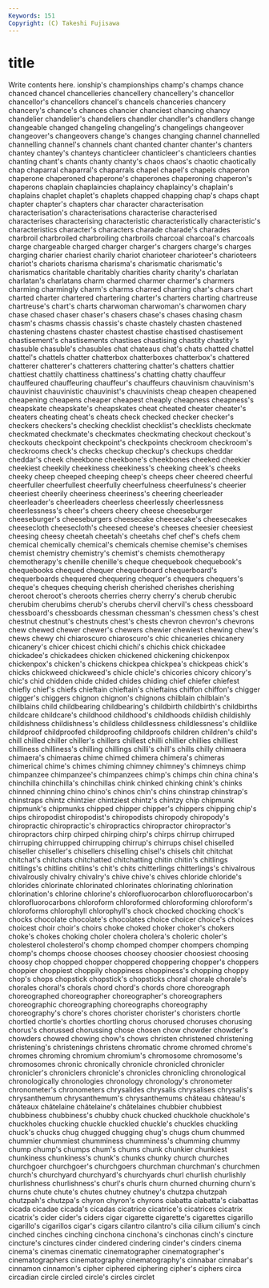 ```yaml
---
Keywords: 151 
Copyright: (C) Takeshi Fujisawa
---
```


# title

Write contents here.
ionship's championships champ's champs chance chanced chancel chancelleries chancellery chancellery's
chancellor chancellor's chancellors chancel's chancels chanceries chancery chancery's chance's chances
chancier chanciest chancing chancy chandelier chandelier's chandeliers chandler chandler's chandlers
change changeable changed changeling changeling's changelings changeover changeover's changeovers change's
changes changing channel channelled channelling channel's channels chant chanted chanter
chanter's chanters chantey chantey's chanteys chanticleer chanticleer's chanticleers chanties chanting
chant's chants chanty chanty's chaos chaos's chaotic chaotically chap chaparral
chaparral's chaparrals chapel chapel's chapels chaperon chaperone chaperoned chaperone's chaperones
chaperoning chaperon's chaperons chaplain chaplaincies chaplaincy chaplaincy's chaplain's chaplains chaplet
chaplet's chaplets chapped chapping chap's chaps chapt chapter chapter's chapters
char character characterisation characterisation's characterisations characterise characterised characterises characterising characteristic
characteristically characteristic's characteristics character's characters charade charade's charades charbroil charbroiled
charbroiling charbroils charcoal charcoal's charcoals charge chargeable charged charger charger's
chargers charge's charges charging charier chariest charily chariot charioteer charioteer's
charioteers chariot's chariots charisma charisma's charismatic charismatic's charismatics charitable charitably
charities charity charity's charlatan charlatan's charlatans charm charmed charmer charmer's
charmers charming charmingly charm's charms charred charring char's chars chart
charted charter chartered chartering charter's charters charting chartreuse chartreuse's chart's
charts charwoman charwoman's charwomen chary chase chased chaser chaser's chasers
chase's chases chasing chasm chasm's chasms chassis chassis's chaste chastely
chasten chastened chastening chastens chaster chastest chastise chastised chastisement chastisement's
chastisements chastises chastising chastity chastity's chasuble chasuble's chasubles chat chateaus
chat's chats chatted chattel chattel's chattels chatter chatterbox chatterboxes chatterbox's
chattered chatterer chatterer's chatterers chattering chatter's chatters chattier chattiest chattily
chattiness chattiness's chatting chatty chauffeur chauffeured chauffeuring chauffeur's chauffeurs chauvinism
chauvinism's chauvinist chauvinistic chauvinist's chauvinists cheap cheapen cheapened cheapening cheapens
cheaper cheapest cheaply cheapness cheapness's cheapskate cheapskate's cheapskates cheat cheated
cheater cheater's cheaters cheating cheat's cheats check checked checker checker's
checkers checkers's checking checklist checklist's checklists checkmate checkmated checkmate's checkmates
checkmating checkout checkout's checkouts checkpoint checkpoint's checkpoints checkroom checkroom's checkrooms
check's checks checkup checkup's checkups cheddar cheddar's cheek cheekbone cheekbone's
cheekbones cheeked cheekier cheekiest cheekily cheekiness cheekiness's cheeking cheek's cheeks
cheeky cheep cheeped cheeping cheep's cheeps cheer cheered cheerful cheerfuller
cheerfullest cheerfully cheerfulness cheerfulness's cheerier cheeriest cheerily cheeriness cheeriness's cheering
cheerleader cheerleader's cheerleaders cheerless cheerlessly cheerlessness cheerlessness's cheer's cheers cheery
cheese cheeseburger cheeseburger's cheeseburgers cheesecake cheesecake's cheesecakes cheesecloth cheesecloth's cheesed
cheese's cheeses cheesier cheesiest cheesing cheesy cheetah cheetah's cheetahs chef
chef's chefs chem chemical chemically chemical's chemicals chemise chemise's chemises
chemist chemistry chemistry's chemist's chemists chemotherapy chemotherapy's chenille chenille's cheque
chequebook chequebook's chequebooks chequed chequer chequerboard chequerboard's chequerboards chequered chequering
chequer's chequers chequers's cheque's cheques chequing cherish cherished cherishes cherishing
cheroot cheroot's cheroots cherries cherry cherry's cherub cherubic cherubim cherubims
cherub's cherubs chervil chervil's chess chessboard chessboard's chessboards chessman chessman's
chessmen chess's chest chestnut chestnut's chestnuts chest's chests chevron chevron's
chevrons chew chewed chewer chewer's chewers chewier chewiest chewing chew's
chews chewy chi chiaroscuro chiaroscuro's chic chicaneries chicanery chicanery's chicer
chicest chichi chichi's chichis chick chickadee chickadee's chickadees chicken chickened
chickening chickenpox chickenpox's chicken's chickens chickpea chickpea's chickpeas chick's chicks
chickweed chickweed's chicle chicle's chicories chicory chicory's chic's chid chidden
chide chided chides chiding chief chiefer chiefest chiefly chief's chiefs
chieftain chieftain's chieftains chiffon chiffon's chigger chigger's chiggers chignon chignon's
chignons chilblain chilblain's chilblains child childbearing childbearing's childbirth childbirth's childbirths
childcare childcare's childhood childhood's childhoods childish childishly childishness childishness's childless
childlessness childlessness's childlike childproof childproofed childproofing childproofs children children's child's
chill chilled chiller chiller's chillers chillest chilli chillier chillies chilliest
chilliness chilliness's chilling chillings chilli's chill's chills chilly chimaera chimaera's
chimaeras chime chimed chimera chimera's chimeras chimerical chime's chimes chiming
chimney chimney's chimneys chimp chimpanzee chimpanzee's chimpanzees chimp's chimps chin
china china's chinchilla chinchilla's chinchillas chink chinked chinking chink's chinks
chinned chinning chino chino's chinos chin's chins chinstrap chinstrap's chinstraps
chintz chintzier chintziest chintz's chintzy chip chipmunk chipmunk's chipmunks chipped
chipper chipper's chippers chipping chip's chips chiropodist chiropodist's chiropodists chiropody
chiropody's chiropractic chiropractic's chiropractics chiropractor chiropractor's chiropractors chirp chirped chirping
chirp's chirps chirrup chirruped chirruping chirrupped chirrupping chirrup's chirrups chisel
chiselled chiseller chiseller's chisellers chiselling chisel's chisels chit chitchat chitchat's
chitchats chitchatted chitchatting chitin chitin's chitlings chitlings's chitlins chitlins's chit's
chits chitterlings chitterlings's chivalrous chivalrously chivalry chivalry's chive chive's chives
chloride chloride's chlorides chlorinate chlorinated chlorinates chlorinating chlorination chlorination's chlorine
chlorine's chlorofluorocarbon chlorofluorocarbon's chlorofluorocarbons chloroform chloroformed chloroforming chloroform's chloroforms chlorophyll
chlorophyll's chock chocked chocking chock's chocks chocolate chocolate's chocolates choice
choicer choice's choices choicest choir choir's choirs choke choked choker
choker's chokers choke's chokes choking choler cholera cholera's choleric choler's
cholesterol cholesterol's chomp chomped chomper chompers chomping chomp's chomps choose
chooses choosey choosier choosiest choosing choosy chop chopped chopper choppered
choppering chopper's choppers choppier choppiest choppily choppiness choppiness's chopping choppy
chop's chops chopstick chopstick's chopsticks choral chorale chorale's chorales choral's
chorals chord chord's chords chore choreograph choreographed choreographer choreographer's choreographers
choreographic choreographing choreographs choreography choreography's chore's chores chorister chorister's choristers
chortle chortled chortle's chortles chortling chorus chorused choruses chorusing chorus's
chorussed chorussing chose chosen chow chowder chowder's chowders chowed chowing
chow's chows christen christened christening christening's christenings christens chromatic chrome
chromed chrome's chromes chroming chromium chromium's chromosome chromosome's chromosomes chronic
chronically chronicle chronicled chronicler chronicler's chroniclers chronicle's chronicles chronicling chronological
chronologically chronologies chronology chronology's chronometer chronometer's chronometers chrysalides chrysalis chrysalises
chrysalis's chrysanthemum chrysanthemum's chrysanthemums château château's châteaux châtelaine châtelaine's châtelaines
chubbier chubbiest chubbiness chubbiness's chubby chuck chucked chuckhole chuckhole's chuckholes
chucking chuckle chuckled chuckle's chuckles chuckling chuck's chucks chug chugged
chugging chug's chugs chum chummed chummier chummiest chumminess chumminess's chumming
chummy chump chump's chumps chum's chums chunk chunkier chunkiest chunkiness
chunkiness's chunk's chunks chunky church churches churchgoer churchgoer's churchgoers churchman
churchman's churchmen church's churchyard churchyard's churchyards churl churlish churlishly churlishness
churlishness's churl's churls churn churned churning churn's churns chute chute's
chutes chutney chutney's chutzpa chutzpah chutzpah's chutzpa's chyron chyron's chyrons
ciabatta ciabatta's ciabattas cicada cicadae cicada's cicadas cicatrice cicatrice's cicatrices
cicatrix cicatrix's cider cider's ciders cigar cigarette cigarette's cigarettes cigarillo
cigarillo's cigarillos cigar's cigars cilantro cilantro's cilia cilium cilium's cinch
cinched cinches cinching cinchona cinchona's cinchonas cinch's cincture cincture's cinctures
cinder cindered cindering cinder's cinders cinema cinema's cinemas cinematic cinematographer
cinematographer's cinematographers cinematography cinematography's cinnabar cinnabar's cinnamon cinnamon's cipher ciphered
ciphering cipher's ciphers circa circadian circle circled circle's circles circlet
